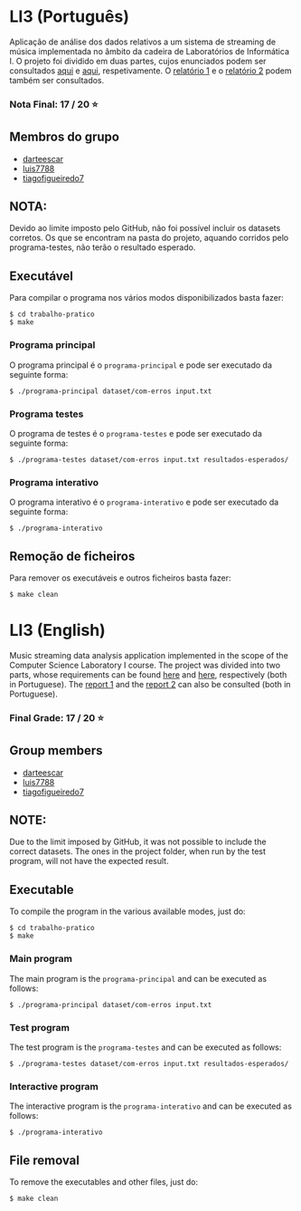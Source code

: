 # LI3 (Português)
Aplicação de análise dos dados relativos a um sistema de streaming de música implementada no âmbito da cadeira de Laboratórios de Informática I. O projeto foi dividido em duas partes, cujos enunciados podem ser consultados [aqui](enunciado-fase1.pdf) e [aqui](enunciado-fase2.pdf), respetivamente. O [relatório 1](relatorio-fase1.pdf) e o [relatório 2](relatorio-fase2.pdf) podem também ser consultados.

### Nota Final: 17 / 20 ⭐️

## Membros do grupo

* [darteescar](https://github.com/darteescar)
* [luis7788](https://github.com/luis7788)
* [tiagofigueiredo7](https://github.com/tiagofigueiredo7)

## NOTA:

Devido ao limite imposto pelo GitHub, não foi possível incluir os datasets corretos. Os que se encontram na pasta do projeto, aquando corridos pelo programa-testes, não terão o resultado esperado.

## Executável

Para compilar o programa nos vários modos disponibilizados basta fazer:

```console
$ cd trabalho-pratico
$ make
```

### Programa principal

O programa principal é o `programa-principal` e pode ser executado da seguinte forma:

```console
$ ./programa-principal dataset/com-erros input.txt
```

### Programa testes

O programa de testes é o `programa-testes` e pode ser executado da seguinte forma:

```console
$ ./programa-testes dataset/com-erros input.txt resultados-esperados/
```

### Programa interativo

O programa interativo é o `programa-interativo` e pode ser executado da seguinte forma:

```consolo
$ ./programa-interativo
```

## Remoção de ficheiros

Para remover os executáveis e outros ficheiros basta fazer:

```console
$ make clean
```

# LI3 (English)
Music streaming data analysis application implemented in the scope of the Computer Science Laboratory I course. The project was divided into two parts, whose requirements can be found [here](enunciado-fase1.pdf) and [here](enunciado-fase2.pdf), respectively (both in Portuguese). The [report 1](relatorio-fase1.pdf) and the [report 2](relatorio-fase2.pdf) can also be consulted (both in Portuguese).

### Final Grade: 17 / 20 ⭐️

## Group members

* [darteescar](https://github.com/darteescar)
* [luis7788](https://github.com/luis7788)
* [tiagofigueiredo7](https://github.com/tiagofigueiredo7)

## NOTE:

Due to the limit imposed by GitHub, it was not possible to include the correct datasets. The ones in the project folder, when run by the test program, will not have the expected result.

## Executable
To compile the program in the various available modes, just do:

```console
$ cd trabalho-pratico
$ make
```
### Main program
The main program is the `programa-principal` and can be executed as follows:

```console
$ ./programa-principal dataset/com-erros input.txt
```
### Test program
The test program is the `programa-testes` and can be executed as follows:

```console
$ ./programa-testes dataset/com-erros input.txt resultados-esperados/
```

### Interactive program
The interactive program is the `programa-interativo` and can be executed as follows:

```console
$ ./programa-interativo
```
## File removal
To remove the executables and other files, just do:

```console
$ make clean
```